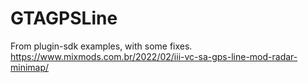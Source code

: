 # GTAGPSLine
From plugin-sdk examples, with some fixes.  
https://www.mixmods.com.br/2022/02/iii-vc-sa-gps-line-mod-radar-minimap/  
